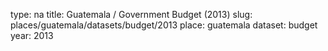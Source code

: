 type: na
title: Guatemala / Government Budget (2013)
slug: places/guatemala/datasets/budget/2013
place: guatemala
dataset: budget
year: 2013
